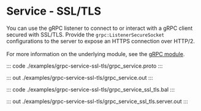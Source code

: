 # Service - SSL/TLS

You can use the gRPC listener to connect to or interact with a gRPC client
secured with SSL/TLS.
Provide the `grpc:ListenerSecureSocket` configurations to the server to
expose an HTTPS connection over HTTP/2.<br/><br/>
For more information on the underlying module, 
see the [gRPC module](https://docs.central.ballerina.io/ballerina/grpc/latest/).

::: code ./examples/grpc-service-ssl-tls/grpc_service.proto :::

::: out ./examples/grpc-service-ssl-tls/grpc_service.out :::

::: code ./examples/grpc-service-ssl-tls/grpc_service_ssl_tls.bal :::

::: out ./examples/grpc-service-ssl-tls/grpc_service_ssl_tls.server.out :::